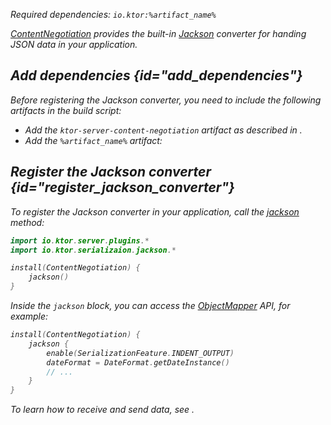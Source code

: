 [//]: # (title: Jackson)

<var name="artifact_name" value="ktor-serialization-jackson"/>

<microformat>
<p>
Required dependencies: <code>io.ktor:%artifact_name%</code>
</p>
<var name="example_name" value="jackson"/>
<include src="lib.xml" include-id="download_example"/>
</microformat>

[ContentNegotiation](serialization.md) provides the built-in [Jackson](https://github.com/FasterXML/jackson) converter for handing JSON data in your application. 

## Add dependencies {id="add_dependencies"}
Before registering the Jackson converter, you need to include the following artifacts in the build script:
* Add the `ktor-server-content-negotiation` artifact as described in [](serialization.md#add_dependencies).
* Add the `%artifact_name%` artifact:
  <var name="artifact_name" value="ktor-serialization-jackson"/>
  <include src="lib.xml" include-id="add_ktor_artifact"/>


## Register the Jackson converter {id="register_jackson_converter"}
To register the Jackson converter in your application, call the [jackson](https://api.ktor.io/ktor-features/ktor-jackson/ktor-jackson/io.ktor.jackson/jackson.html) method:
```kotlin
import io.ktor.server.plugins.*
import io.ktor.serializaion.jackson.*

install(ContentNegotiation) {
    jackson()
}
```
Inside the `jackson` block, you can access the [ObjectMapper](https://fasterxml.github.io/jackson-databind/javadoc/2.9/com/fasterxml/jackson/databind/ObjectMapper.html) API, for example:
```kotlin
install(ContentNegotiation) {
    jackson {
        enable(SerializationFeature.INDENT_OUTPUT)
        dateFormat = DateFormat.getDateInstance()
        // ...
    }
}
```
To learn how to receive and send data, see [](serialization.md#receive_send_data).
